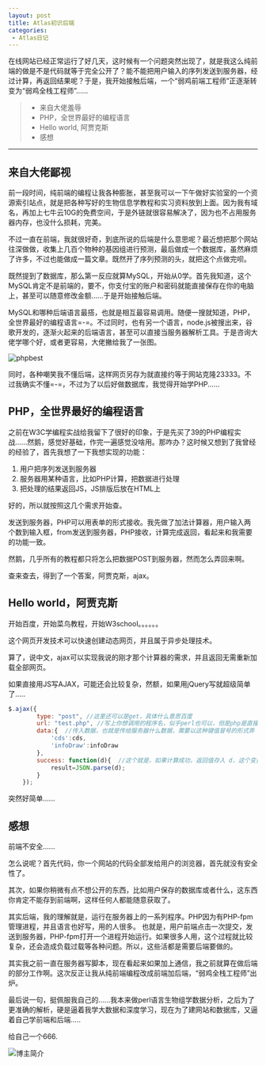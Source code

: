 ```yaml
---
layout: post
title: Atlas初识后端
categories:
 - Atlas日记
---
```


在线网站已经正常运行了好几天，这时候有一个问题突然出现了，就是我这么纯前端的做是不是代码就等于完全公开了？能不能把用户输入的序列发送到服务器，经过计算，再返回结果呢？于是，我开始接触后端，一个“弱鸡前端工程师”正逐渐转变为“弱鸡全栈工程师”......
>* 来自大佬羞辱
>* PHP，全世界最好的编程语言
>* Hello world, 阿贾克斯
>* 感想

***

## 来自大佬鄙视

前一段时间，纯前端的编程让我各种膨胀，甚至我可以一下午做好实验室的一个资源索引站点，就是把各种写好的生物信息学教程和实习资料放到上面。因为我有域名，再加上七牛云10G的免费空间，于是外链就很容易解决了，因为也不占用服务器内存，也没什么损耗，完美。

不过一直在前端，我就很好奇，到底所说的后端是什么意思呢？最近想把那个网站往深做做，收集上几百个物种的基因组进行预测，最后做成一个数据库，虽然麻烦了许多，不过也能做成一篇文章。既然开了序列预测的头，就把这个点做完呗。

既然提到了数据库，那么第一反应就算MySQL，开始从0学。首先我知道，这个MySQL肯定不是前端的，要不，你支付宝的账户和密码就能直接保存在你的电脑上，甚至可以随意修改金额......于是开始接触后端。

MySQL和哪种后端语言最搭，也就是相互最容易调用。随便一搜就知道，PHP，全世界最好的编程语言=-=。不过同时，也有另一个语言，node.js被搜出来，谷歌开发的，逐渐火起来的后端语言，甚至可以直接当服务器解析工具。于是咨询大佬学哪个好，或者更容易，大佬撇给我了一张图。

![phpbest](http://pic.atlasbioinfo.com/phpbest)

同时，各种嘲笑我不懂后端，这样网页另存为就直接约等于网站克隆23333。不过我确实不懂=-=，不过为了以后好做数据库，我觉得开始学PHP......

## PHP，全世界最好的编程语言

之前在W3C学编程实战给我留下了很好的印象，于是先买了39的PHP编程实战......然鹅，感觉好基础，作完一遍感觉没啥用。那咋办？这时候又想到了我曾经的经验了，首先我想了一下我想实现的功能：

1. 用户把序列发送到服务器
2. 服务器用某种语言，比如PHP计算，把数据进行处理
3. 把处理的结果返回JS，JS排版后放在HTML上

好的，所以就按照这几个需求开始查。

发送到服务器，PHP可以用表单的形式接收。我先做了加法计算器，用户输入两个数到输入框，from发送到服务器，PHP接收，计算完成返回，看起来和我需要的功能一致。

然鹅，几乎所有的教程都只将怎么把数据POST到服务器，然而怎么弄回来啊。

查来查去，得到了一个答案，阿贾克斯，ajax。

## Hello world，阿贾克斯

开始百度，开始菜鸟教程，开始W3school。。。。。。

这个网页开发技术可以快速创建动态网页，并且属于异步处理技术。

算了，说中文，ajax可以实现我说的刚才那个计算器的需求，并且返回无需重新加载全部网页。

如果直接用JS写AJAX，可能还会比较复杂，然额，如果用jQuery写就超级简单了.....

```javascript
$.ajax({
		type: "post", //这里还可以是get，具体什么意思百度
		url: "test.php", //写上你想调用的程序名，似乎perl也可以，但是php是直接可以运行的，perl似乎需要配置。
		data:{  //传入数据，也就是传给服务器什么数据，需要以这种键值冒号的形式弄
			'cds':cds,
			'infoDraw':infoDraw
		},
		success: function(d){  //这个就是，如果计算成功，返回值存入 d，这个变量名自己定
			result=JSON.parse(d);
		}
	});
```

突然好简单......

## 感想

前端不安全......

怎么说呢？首先代码，你一个网站的代码全部发给用户的浏览器，首先就没有安全性了。

其次，如果你稍微有点不想公开的东西，比如用户保存的数据库或者什么，这东西你肯定不能存到前端啊，这样任何人都能随意获取了。

其实后端，我的理解就是，运行在服务器上的一系列程序。PHP因为有PHP-fpm管理进程，并且语言也好写，用的人很多。	也就是，用户前端点击一次提交，发送到服务器，PHP-fpm打开一个进程开始运行。如果很多人用，这个过程就比较复杂，还会造成负载过载等各种问题。所以，这些活都是需要后端要做的。

其实我之前一直在服务器写脚本，现在看起来如果加上通信，我之前就算在做后端的部分工作啊。这次反正让我从纯前端编程改成前端加后端，“弱鸡全栈工程师”出炉。

最后说一句，挺佩服我自己的......我本来做perl语言生物组学数据分析，之后为了更准确的解析，硬是逼着我学大数据和深度学习，现在为了建网站和数据库，又逼着自己学前端和后端.....

给自己一个666.

![博主简介](http://pic.atlasbioinfo.com/%E9%A1%B5%E9%9D%A2%E5%BA%95%E9%83%A8logo.png)